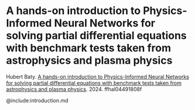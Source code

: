 # A hands-on introduction to Physics-Informed Neural Networks for solving partial differential equations with benchmark tests taken from astrophysics and plasma physics

Hubert Baty. [A hands-on introduction to Physics-Informed Neural Networks for solving partial differential equations with benchmark tests taken from astrophysics and plasma physics](https://hal.science/hal-04491808/file/pinnsf.pdf). 2024. ffhal04491808f

@include:introduction.md
